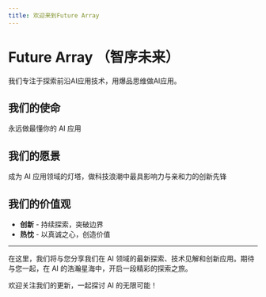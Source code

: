 ```yaml
---
title: 欢迎来到Future Array
---
```


# Future Array （智序未来）

我们专注于探索前沿AI应用技术，用爆品思维做AI应用。

## 我们的使命
永远做最懂你的 AI 应用

## 我们的愿景
成为 AI 应用领域的灯塔，做科技浪潮中最具影响力与亲和力的创新先锋

## 我们的价值观
- **创新** - 持续探索，突破边界
- **热忱** - 以真诚之心，创造价值

---

在这里，我们将与您分享我们在 AI 领域的最新探索、技术见解和创新应用。期待与您一起，在 AI 的浩瀚星海中，开启一段精彩的探索之旅。

欢迎关注我们的更新，一起探讨 AI 的无限可能！
